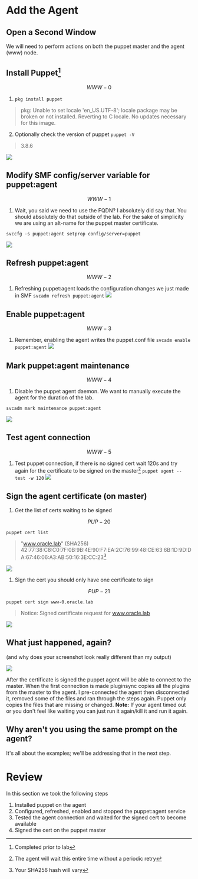 # Add the Agent

## Open a Second Window

We will need to perform actions on both the puppet master and the agent \(www\) node.

## Install Puppet[^1]

$$
WWW-0
$$

1. `pkg install puppet`

  > pkg: Unable to set locale 'en\_US.UTF-8'; locale package may be broken or
  > not installed.  Reverting to C locale.
  > No updates necessary for this image.

2. Optionally check the version of puppet
  `puppet -V`

  > 3.8.6

  ![](/images/ADD01-WWW-000-install-puppet.png)


## Modify SMF config\/server variable for puppet:agent

$$
WWW-1
$$

1. Wait, you said we need to use the FQDN?  I absolutely did say that. You should absolutely do that outside of the lab. For the sake of simplicity we are using an alt-name for the puppet master certificate.

  `svccfg -s puppet:agent setprop config/server=puppet`

  ![](/images/ADD01-WWW-001-svccfg.png)

## Refresh puppet:agent

$$
WWW-2
$$

1. Refreshing puppet:agent loads the configuration changes we just made in SMF
  `svcadm refresh puppet:agent`
  ![](/images/ADD01-WWW-002-svcadm-refresh.png)

## Enable puppet:agent

$$
WWW-3
$$

1. Remember, enabling the agent writes the puppet.conf file
  `svcadm enable puppet:agent`
  ![](/images/ADD01-WWW-003-svcadm-enable.png)

## Mark puppet:agent maintenance

$$
WWW-4
$$

1. Disable the puppet agent daemon. We want to manually execute the agent for the duration of the lab.

  `svcadm mark maintenance puppet:agent`

  ![](/images/ADD01-WWW-004-svcadm-mark.png)

## Test agent connection

$$
WWW-5
$$

1. Test puppet connection, if there is no signed cert wait 120s and try again for the certificate to be signed on the master[^3]
  `puppet agent --test -w 120`
  ![](/images/ADD01-WWW-005.0-puppet-agent.png)

## Sign the agent certificate \(on master\)

1. Get the list of certs waiting to be signed

$$
PUP-20
$$

  `puppet cert list`

  > "www.oracle.lab" \(SHA256\) 42:77:38:C8:C0:7F:0B:9B:4E:90:F7:EA:2C:76:99:48:CE:63:6B:1D:9D:DA:67:46:06:A3:AB:50:16:3E:CC:23[^2]

  ![](/images/ADD01-PUP-020-cert-list.png)


1. Sign the cert you should only have one certificate to sign

$$
PUP-21
$$

  `puppet cert sign www-0.oracle.lab`

  > Notice: Signed certificate request for www.oracle.lab

  ![](/images/ADD01-PUP-021-cert-sign.png)


## What just happened, again?

\(and why does your screenshot look really different than my output\)

![](/images/ADD01-WWW-005.1-pluginsync.png)

After the certificate is signed the puppet agent will be able to connect to the master. When the first connection is made pluginsync copies all the plugins from the master to the agent. I pre-connected the agent then disconnected it, removed some of the files and ran through the steps again. Puppet only copies the files that are missing or changed.
**Note:** If your agent timed out or you don't feel like waiting you can just run it again\/kill it and run it again.

## Why aren't you using the same prompt on the agent?

It's all about the examples; we'll be addressing that in the next step.

# Review

In this section we took the following steps

1. Installed puppet on the agent
2. Configured, refreshed, enabled and stopped the puppet:agent service
3. Tested the agent connection and waited for the signed cert to become available
4. Signed the cert on the puppet master

[^1]: Completed prior to lab

[^2]: Your SHA256 hash will vary

[^3]: The agent will wait this entire time without a periodic retry


